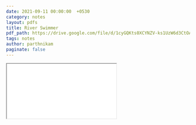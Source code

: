 ```yaml
---
date: 2021-09-11 00:00:00  +0530
category: notes
layout: pdfs
title: River Swimmer
pdf_path: https://drive.google.com/file/d/1cyGQKts0XCYNZV-ks1UzW6d3CtOAiIgG/preview?usp=sharing
tags: notes
author: parthnikam
paginate: false
---
```


<iframe class="embed-pdf" src="{{ page.pdf_path }}#toolbar=0" seamless="seamless" scrolling="no" style="overflow:hidden"></iframe>
